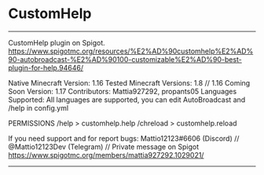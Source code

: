 # CustomHelp

----------------------------------------
CustomHelp plugin on Spigot. https://www.spigotmc.org/resources/%E2%AD%90customhelp%E2%AD%90-autobroadcast-%E2%AD%90100-customizable%E2%AD%90-best-plugin-for-help.94646/

Native Minecraft Version: 1.16
Tested Minecraft Versions: 1.8 // 1.16
Coming Soon Version: 1.17
Contributors: Mattia927292, propants05
Languages Supported: All languages are supported, you can edit AutoBroadcast and /help in config.yml

PERMISSIONS
/help > customhelp.help
/chreload > customhelp.reload

If you need support and for report bugs: Mattio12123#6606 (Discord) // @Mattio12123Dev (Telegram) // Private message on Spigot https://www.spigotmc.org/members/mattia927292.1029021/

----------------------------------------
